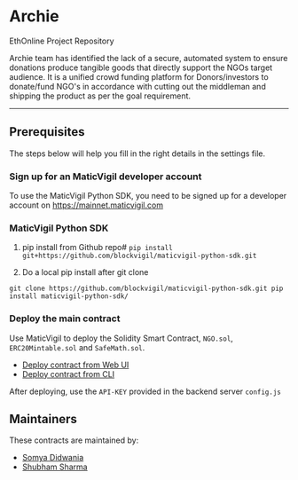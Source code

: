 # Archie
EthOnline Project Repository 

Archie team has identified the lack of a secure, automated system to ensure donations produce tangible goods that directly support the NGOs target audience. It is a unified crowd funding platform for Donors/investors to donate/fund NGO's in accordance with cutting out the middleman and shipping the product as per the goal requirement.

---
## Prerequisites 
The steps below will help you fill in the right details in the settings file. 

### Sign up for an MaticVigil developer account

To use the MaticVigil Python SDK, you need to be signed up for a developer account on https://mainnet.maticvigil.com

### MaticVigil Python SDK

1. pip install from Github repo#
`pip install git+https://github.com/blockvigil/maticvigil-python-sdk.git`

2. Do a local pip install after git clone

`git clone https://github.com/blockvigil/maticvigil-python-sdk.git
pip install maticvigil-python-sdk/
`

### Deploy the main contract

Use MaticVigil to deploy the Solidity Smart Contract, `NGO.sol`, `ERC20Mintable.sol` and `SafeMath.sol`.

* [Deploy contract from Web UI](https://maticvigil.com/docs/web_onboarding)
* [Deploy contract from CLI](https://maticvigil.com/docs/cli_onboarding)

After deploying, use the `API-KEY` provided in the backend server `config.js`

## Maintainers
These contracts are maintained by:
* [Somya Didwania](https://github.com/somyadidwania)
* [Shubham Sharma](https://github.com/shubidiwoop)
